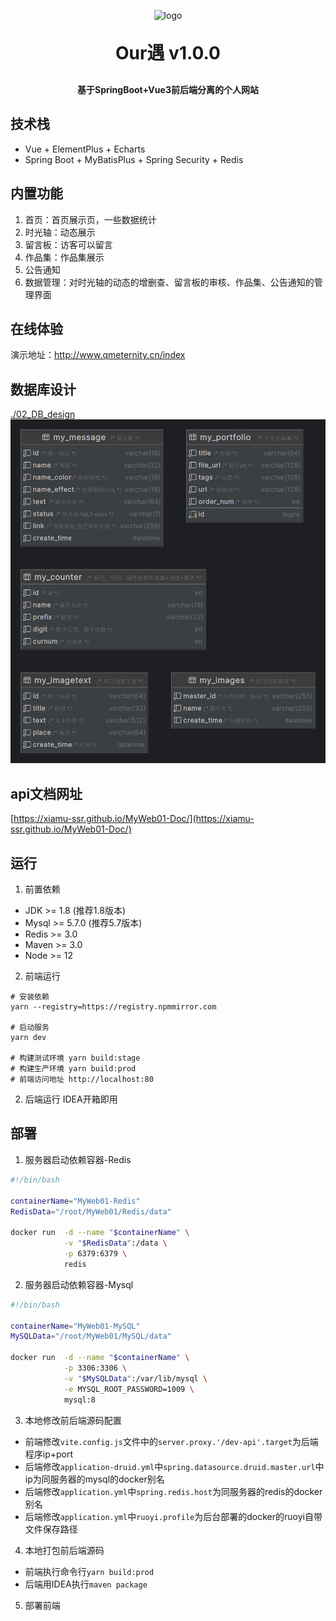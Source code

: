 <p align="center">
	<img alt="logo" src="https://github.com/Xiamu-ssr/MyWeb01-Doc/assets/77220168/168c2a1c-4d57-4ff8-841c-6f53edbbf47a">
</p>
<h1 align="center" style="margin: 30px 0 30px; font-weight: bold;">Our遇 v1.0.0</h1>
<h4 align="center">基于SpringBoot+Vue3前后端分离的个人网站</h4>

## 技术栈
* Vue + ElementPlus + Echarts
* Spring Boot + MyBatisPlus + Spring Security + Redis

## 内置功能
1.  首页：首页展示页，一些数据统计
2.  时光轴：动态展示
3.  留言板：访客可以留言
4.  作品集：作品集展示
5.  公告通知
6.  数据管理：对时光轴的动态的增删查、留言板的审核、作品集、公告通知的管理界面

## 在线体验
演示地址：http://www.qmeternity.cn/index

## 数据库设计
[./02_DB_design](./02_DB_design)
![](https://github.com/Xiamu-ssr/MyWeb01-Doc/blob/main/02_DB_design/my_portfolio.png)

## api文档网址
[https://xiamu-ssr.github.io/MyWeb01-Doc/](https://xiamu-ssr.github.io/MyWeb01-Doc/)

## 运行
1. 前置依赖
- JDK >= 1.8 (推荐1.8版本)
- Mysql >= 5.7.0 (推荐5.7版本)
- Redis >= 3.0
- Maven >= 3.0
- Node >= 12

2. 前端运行
```
# 安装依赖
yarn --registry=https://registry.npmmirror.com

# 启动服务
yarn dev

# 构建测试环境 yarn build:stage
# 构建生产环境 yarn build:prod
# 前端访问地址 http://localhost:80
```

2. 后端运行
IDEA开箱即用

## 部署
1. 服务器启动依赖容器-Redis
```bash
#!/bin/bash

containerName="MyWeb01-Redis"
RedisData="/root/MyWeb01/Redis/data"

docker run  -d --name "$containerName" \
            -v "$RedisData":/data \
            -p 6379:6379 \
            redis
```
2. 服务器启动依赖容器-Mysql
```bash
#!/bin/bash

containerName="MyWeb01-MySQL"
MySQLData="/root/MyWeb01/MySQL/data"

docker run  -d --name "$containerName" \
            -p 3306:3306 \
            -v "$MySQLData":/var/lib/mysql \
            -e MYSQL_ROOT_PASSWORD=1009 \
            mysql:8
```
   
3. 本地修改前后端源码配置
- 前端修改`vite.config.js`文件中的`server.proxy.'/dev-api'.target`为后端程序ip+port
- 后端修改`application-druid.yml`中`spring.datasource.druid.master.url`中ip为同服务器的mysql的docker别名
- 后端修改`application.yml`中`spring.redis.host`为同服务器的redis的docker别名
- 后端修改`application.yml`中`ruoyi.profile`为后台部署的docker的ruoyi自带文件保存路径


4. 本地打包前后端源码
- 前端执行命令行`yarn build:prod`
- 后端用IDEA执行`maven package`

5. 部署前端
